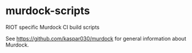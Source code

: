# murdock-scripts
RIOT specific Murdock CI build scripts

See https://github.com/kaspar030/murdock for general information about Murdock.
